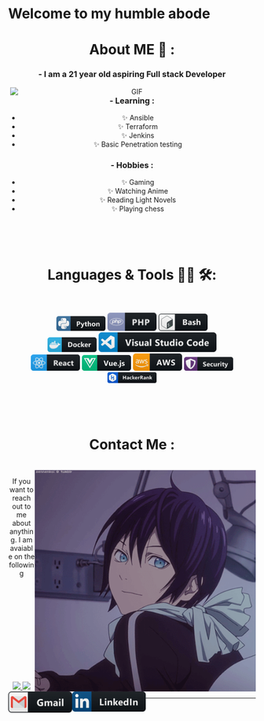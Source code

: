 # Welcome to my humble abode

<div align="center">


# About ME 💬 :

### - I am a 21 year old aspiring Full stack Developer

<img hight="400" width="500" alt="GIF" align="right" src="https://github.com/Xx-Ashutosh-xX/Xx-Ashutosh-xX/blob/master/assets/1936.gif">

### - Learning :
- ✨ Ansible
- ✨ Terraform
- ✨ Jenkins
- ✨ Basic Penetration testing

### - Hobbies : 
- ✨ Gaming
- ✨ Watching Anime
- ✨ Reading Light Novels
- ✨ Playing chess

</br>
</br>
</br>



# Languages & Tools 👨‍💻 🛠:
</br>

<p align="center">

<!-- For more icons please follow  https://github.com/MikeCodesDotNET/ColoredBadges -->
<img src="https://github.com/DamianOdendaal/DamianOdendaal/blob/main/assets/icons/python.png" alt="python" width="100" hight="50">
<img src="https://github.com/DamianOdendaal/DamianOdendaal/blob/main/assets/icons/php.png" alt="php"  width="100" hight="50">

<img src="https://github.com/DamianOdendaal/DamianOdendaal/blob/main/assets/icons/bash.png" alt="bash" width="100" hight="50">

</br>
<img src="https://github.com/DamianOdendaal/DamianOdendaal/blob/main/assets/icons/docker.png" alt="docker" width="100" hight="50">
<img src="https://github.com/DamianOdendaal/DamianOdendaal/blob/main/assets/icons/visualstudio_code.png" alt="visualstudio_code" width="240" hight="50">
</br>
<img src="https://github.com/DamianOdendaal/DamianOdendaal/blob/main/assets/icons/react.png" alt="react" width="100" hight="50">
<img src="https://github.com/DamianOdendaal/DamianOdendaal/blob/main/assets/icons/vue@2x.png" alt="react" width="100" hight="50">
<img src="https://github.com/DamianOdendaal/DamianOdendaal/blob/main/assets/icons/aws.png" alt="aws" width="100" hight="50">
<img src="https://github.com/DamianOdendaal/DamianOdendaal/blob/main/assets/icons/security.png" alt="aws" width="100" hight="50">
<img src="https://github.com/DamianOdendaal/DamianOdendaal/blob/main/assets/icons/hackerrank@2x.png" alt="hackerrank" width="100" hight="50">
</p>
</br>
</br>
</br>



# Contact Me :

<p>
 </br>


<img hight="300" width="450" align="right" alt="GIF" src="https://github.com/DamianOdendaal/DamianOdendaal/blob/main/assets/13626.gif">


If you want to reach out to me about anything. I am avaiable on the following

<a href="mailto:dodendaa@student.wethinkcode.co.za">
 <img align="left" alt="Gmail" width="130" hight="100" src="https://github.com/DamianOdendaal/DamianOdendaal/blob/main/assets/icons/gmail.png" />
</a>
<a href="https://www.linkedin.com/in/damian-odendaal-966017189//">
  <img align="left" alt="Linkedin" width="150" hight="100" src="https://github.com/DamianOdendaal/DamianOdendaal/blob/main/assets/icons/linkedin.png" />
</br>
</br>
</br>
</a>
 </p>
 

</br>
</br>
</br>
</br>
</br>
</br>
</br>



<p align="center" >  
  <a href="https://github.com/damianodendaal"> 
<img  src="https://github-readme-stats.vercel.app/api?username=DamianOdendaal&&show_icons=true&theme=radical"/>

<img  src="https://github-readme-stats.vercel.app/api/wakatime?username=damianodendaal)](https://github.com/damianodendaal/github-readme-stats"/>

  </a>
  </p>

*************
